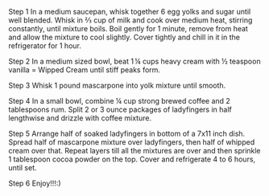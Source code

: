 Step 1
In a medium saucepan, whisk together 6 egg yolks and sugar until well blended. Whisk in ⅔ cup of milk and cook over medium heat, stirring constantly, until mixture boils. Boil gently for 1 minute, remove from heat and allow the mixture to cool slightly. Cover tightly and chill in it in the refrigerator for 1 hour.

Step 2
In a medium sized bowl, beat 1 ¼ cups heavy cream with ½ teaspoon vanilla = Wipped Cream until stiff peaks form.

Step 3
Whisk 1 pound mascarpone into yolk mixture until smooth.

Step 4
In a small bowl, combine ¼ cup strong brewed coffee and 2 tablespoons rum. Split 2 or 3 ounce packages of ladyfingers in half lengthwise and drizzle with coffee mixture.

Step 5
Arrange half of soaked ladyfingers in bottom of a 7x11 inch dish. Spread half of mascarpone mixture over ladyfingers, then half of whipped cream over that. Repeat layers till all the mixtures are over and then sprinkle 1 tablespoon cocoa powder on the top. Cover and refrigerate 4 to 6 hours, until set.

Step 6
Enjoy!!!:)